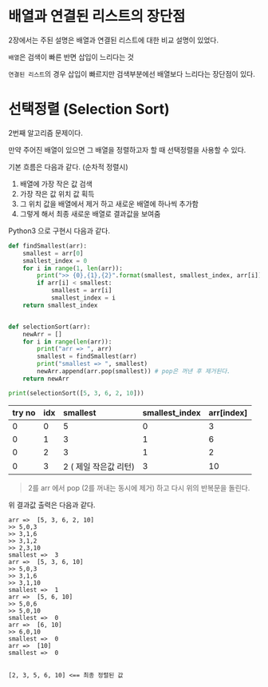 # 배열과 연결된 리스트의 장단점

2장에서는 주된 설명은 배열과 연결된 리스트에 대한 비교 설명이 있었다. 

`배열`은 검색이 빠른 반면 삽입이 느리다는 것

`연결된 리스트`의 경우 삽입이 빠르지만 검색부분에선 배열보다 느리다는 장단점이 있다. 

# 선택정렬 \(Selection Sort\)

2번째 알고리즘 문제이다. 

만약 주어진 배열이 있으면 그 배열을 정렬하고자 할 때 선택정렬을 사용할 수 있다. 

기본 흐름은 다음과 같다. \(순차적 정렬시\) 

1. 배열에 가장 작은 값 검색
2. 가장 작은 값 위치 값 획득
3. 그 위치 값을 배열에서 제거 하고 새로운 배열에 하나씩 추가함
4. 그렇게 해서 최종 새로운 배열로 결과값을 보여줌

Python3 으로 구현시 다음과 같다. 

```py
def findSmallest(arr):
    smallest = arr[0]
    smallest_index = 0
    for i in range(1, len(arr)):
        print(">> {0},{1},{2}".format(smallest, smallest_index, arr[i]))
        if arr[i] < smallest:            
            smallest = arr[i]
            smallest_index = i
    return smallest_index


def selectionSort(arr):
    newArr = []
    for i in range(len(arr)):
        print("arr => ", arr)
        smallest = findSmallest(arr)
        print("smallest => ", smallest)
        newArr.append(arr.pop(smallest)) # pop은 꺼낸 후 제거된다. 
    return newArr

print(selectionSort([5, 3, 6, 2, 10]))  
```

| try no | idx | smallest | smallest\_index | arr\[index\] |
| :--- | :--- | :--- | :--- | :--- |
| 0 | 0 | 5 | 0 | 3 |
| 0 | 1 | 3 | 1 | 6 |
| 0 | 2 | 3 | 1 | 2 |
| 0 | 3 | 2 \( 제일 작은값 리턴\) | 3 | 10 |

> 2를 arr 에서 pop \(2를 꺼내는 동시에 제거\) 하고 다시 위의 반복문을 돌린다.

위 결과값 출력은 다음과 같다. 

```
arr =>  [5, 3, 6, 2, 10]
>> 5,0,3
>> 3,1,6
>> 3,1,2
>> 2,3,10
smallest =>  3
arr =>  [5, 3, 6, 10]
>> 5,0,3
>> 3,1,6
>> 3,1,10
smallest =>  1
arr =>  [5, 6, 10]
>> 5,0,6
>> 5,0,10
smallest =>  0
arr =>  [6, 10]
>> 6,0,10
smallest =>  0
arr =>  [10]
smallest =>  0


[2, 3, 5, 6, 10] <== 최종 정렬된 값
```



